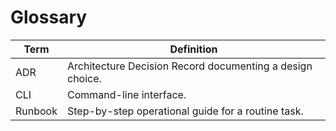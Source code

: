 # Glossary

| Term | Definition |
|------|------------|
| ADR | Architecture Decision Record documenting a design choice. |
| CLI | Command-line interface. |
| Runbook | Step-by-step operational guide for a routine task. |
